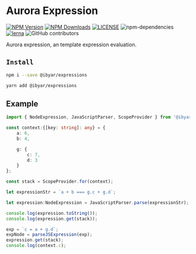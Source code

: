 # Aurora Expression

[![NPM Version][npm-image]][npm-url]
[![NPM Downloads][downloads-image]][downloads-url]
[![LICENSE][license-img]][license-url]
![npm-dependencies][npm-dep-url]
[![lerna][lerna-img]][lerna-url]
![GitHub contributors][contributors]

[npm-image]: https://img.shields.io/npm/v/@ibyar/expressions.svg
[npm-url]: https://npmjs.org/package/@ibyar/expressions
[downloads-image]: https://img.shields.io/npm/dt/@ibyar/expressions
[downloads-url]: https://npmjs.org/package/@ibyar/expressions
[license-img]: https://img.shields.io/github/license/ibyar/aurora
[license-url]: https://github.com/ibyar/aurora/blob/master/LICENSE
[npm-dep-url]: https://img.shields.io/david/ibyar/expressions.svg?maxAge=2592000
[lerna-img]: https://img.shields.io/badge/maintained%20with-lerna-cc00ff.svg
[lerna-url]: https://lerna.js.org/
[contributors]: https://img.shields.io/github/contributors/ibyar/aurora

Aurora expression, an template expression evaluation.

## `Install`

``` bash
npm i --save @ibyar/expressions
```

``` bash
yarn add @ibyar/expressions
```


## Example
```ts
import { NodeExpression, JavaScriptParser, ScopeProvider } from '@ibyar/expressions';

const context:{[key: string]: any} = {
    a: 6,
    b: 4,

    g: {
        c: 7,
        d: 3
    }
};

const stack = ScopeProvider.for(context);

let expressionStr = `a + b === g.c + g.d`;

let expression:NodeExpression = JavaScriptParser.parse(expressionStr);

console.log(expression.toString());
console.log(expression.get(stack));

exp = `c = a + g.d`;
expNode = parseJSExpression(exp);
expression.get(stack);
console.log(context.c);

```
